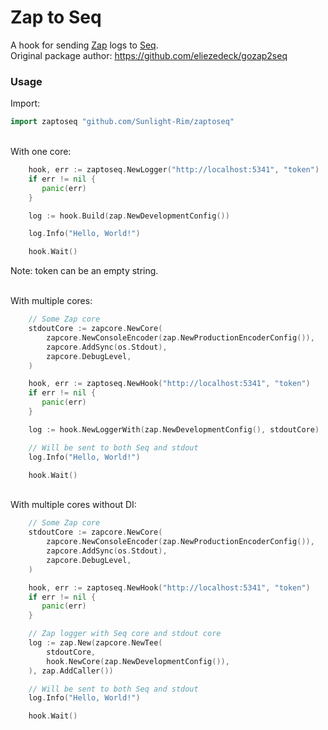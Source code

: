 # Zap to Seq

A hook for sending [Zap](https://pkg.go.dev/go.uber.org/zap) logs to [Seq](https://datalust.co/seq). \
Original package author: https://github.com/eliezedeck/gozap2seq

### Usage

Import:
```go
import zaptoseq "github.com/Sunlight-Rim/zaptoseq"
```
\
With one core:
```go
    hook, err := zaptoseq.NewLogger("http://localhost:5341", "token")
    if err != nil {
   	   panic(err)
    }

    log := hook.Build(zap.NewDevelopmentConfig())

    log.Info("Hello, World!")

	hook.Wait()
```
Note: token can be an empty string.

\
With multiple cores:
```go
    // Some Zap core
    stdoutCore := zapcore.NewCore(
        zapcore.NewConsoleEncoder(zap.NewProductionEncoderConfig()),
        zapcore.AddSync(os.Stdout),
        zapcore.DebugLevel,
    )

    hook, err := zaptoseq.NewHook("http://localhost:5341", "token")
    if err != nil {
   	   panic(err)
    }

    log := hook.NewLoggerWith(zap.NewDevelopmentConfig(), stdoutCore)

    // Will be sent to both Seq and stdout
    log.Info("Hello, World!")

	hook.Wait()
```
\
With multiple cores without DI:
```go
    // Some Zap core
    stdoutCore := zapcore.NewCore(
        zapcore.NewConsoleEncoder(zap.NewProductionEncoderConfig()),
        zapcore.AddSync(os.Stdout),
        zapcore.DebugLevel,
    )

    hook, err := zaptoseq.NewHook("http://localhost:5341", "token")
    if err != nil {
   	   panic(err)
    }

    // Zap logger with Seq core and stdout core
    log := zap.New(zapcore.NewTee(
        stdoutCore,
        hook.NewCore(zap.NewDevelopmentConfig()),
    ), zap.AddCaller())

    // Will be sent to both Seq and stdout
    log.Info("Hello, World!")

	hook.Wait()
```